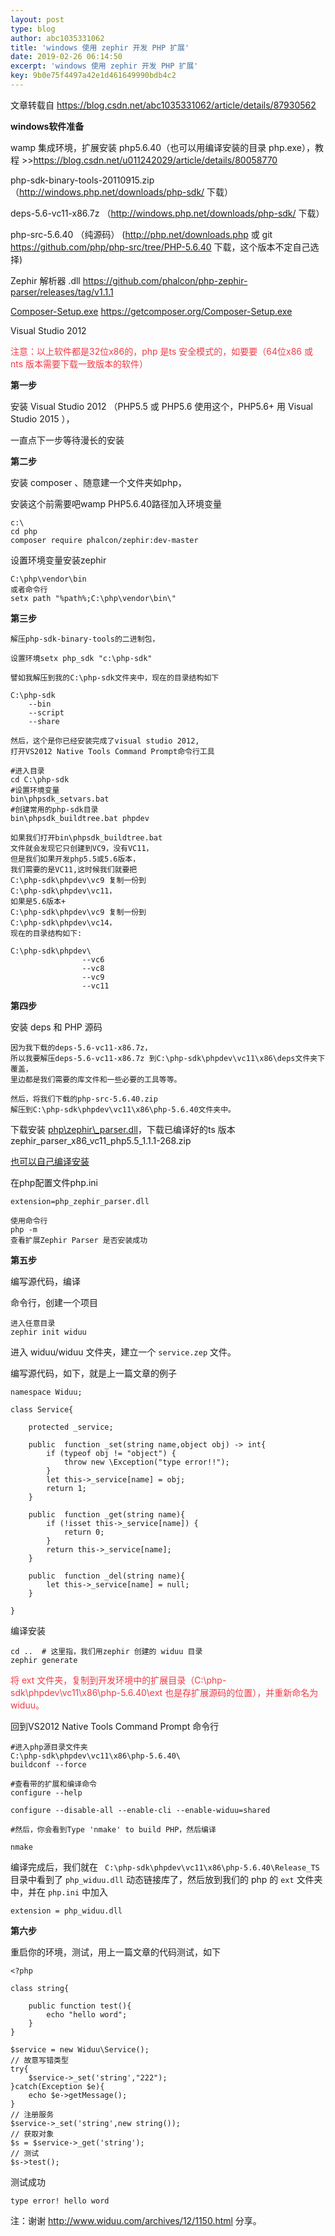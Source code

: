 ```yaml
---  
layout: post  
type: blog  
author: abc1035331062
title: 'windows 使用 zephir 开发 PHP 扩展'  
date: 2019-02-26 06:14:50  
excerpt: 'windows 使用 zephir 开发 PHP 扩展'  
key: 9b0e75f4497a42e1d461649990bdb4c2  
---  
```


文章转载自 https://blog.csdn.net/abc1035331062/article/details/87930562

**windows软件准备**

wamp 集成环境，扩展安装 php5.6.40（也可以用编译安装的目录 php.exe），教程 >><https://blog.csdn.net/u011242029/article/details/80058770>

php-sdk-binary-tools-20110915.zip （http://windows.php.net/downloads/php-sdk/ 下载）

deps-5.6-vc11-x86.7z （http://windows.php.net/downloads/php-sdk/ 下载）

php-src-5.6.40 （纯源码） (http://php.net/downloads.php 或 git <https://github.com/php/php-src/tree/PHP-5.6.40> 下载，这个版本不定自己选择)

Zephir 解析器 .dll <https://github.com/phalcon/php-zephir-parser/releases/tag/v1.1.1>

[ Composer-Setup.exe](https://getcomposer.org/Composer-Setup.exe) <https://getcomposer.org/Composer-Setup.exe>

Visual Studio 2012

<span style="color:#f33b45;">注意：以上软件都是32位x86的，php 是ts 安全模式的，如要要（64位x86 或 nts 版本需要下载一致版本的软件） </span>

**第一步**

安装 Visual Studio 2012 （PHP5.5 或 PHP5.6 使用这个，PHP5.6+ 用 Visual Studio 2015 ），

一直点下一步等待漫长的安装

**第二步**

安装 composer 、随意建一个文件夹如php，

安装这个前需要吧wamp PHP5.6.40路径加入环境变量

```
c:\
cd php
composer require phalcon/zephir:dev-master
```

设置环境变量安装zephir

```
C:\php\vendor\bin 
或者命令行
setx path "%path%;C:\php\vendor\bin\"
```

**第三步**

```
解压php-sdk-binary-tools的二进制包，
 
设置环境setx php_sdk "c:\php-sdk"
 
譬如我解压到我的C:\php-sdk文件夹中，现在的目录结构如下
```

```
C:\php-sdk
    --bin
    --script
    --share
```

```
然后，这个是你已经安装完成了visual studio 2012,
打开VS2012 Native Tools Command Prompt命令行工具
```

```
#进入目录
cd C:\php-sdk
#设置环境变量
bin\phpsdk_setvars.bat
#创建常用的php-sdk目录
bin\phpsdk_buildtree.bat phpdev
```

```
如果我们打开bin\phpsdk_buildtree.bat
文件就会发现它只创建到VC9，没有VC11，
但是我们如果开发php5.5或5.6版本，
我们需要的是VC11,这时候我们就要把
C:\php-sdk\phpdev\vc9 复制一份到
C:\php-sdk\phpdev\vc11，
如果是5.6版本+ 
C:\php-sdk\phpdev\vc9 复制一份到
C:\php-sdk\phpdev\vc14， 
现在的目录结构如下:
```

```
C:\php-sdk\phpdev\
                --vc6
                --vc8
                --vc9
                --vc11
```

**第四步**

安装 deps 和 PHP 源码

```
因为我下载的deps-5.6-vc11-x86.7z，
所以我要解压deps-5.6-vc11-x86.7z 到C:\php-sdk\phpdev\vc11\x86\deps文件夹下覆盖，
里边都是我们需要的库文件和一些必要的工具等等。
 
然后，将我们下载的php-src-5.6.40.zip
解压到C:\php-sdk\phpdev\vc11\x86\php-5.6.40文件夹中。
```

下载安装 [php\\zephir\\_parser.dll](https://github.com/phalcon/php-zephir-parser/releases/tag/v1.1.1)，下载已编译好的ts 版本 zephir\_parser\_x86\_vc11\_php5.5\_1.1.1-268.zip

[也可以自己编译安装 ](https://github.com/phalcon/php-zephir-parser/blob/1.1.x/README.WIN32-BUILD-SYSTEM)

在php配置文件php.ini

```
extension=php_zephir_parser.dll
 
使用命令行
php -m
查看扩展Zephir Parser 是否安装成功
```

**第五步**

编写源代码，编译

命令行，创建一个项目

```
进入任意目录
zephir init widuu
```

进入 widuu/widuu 文件夹，建立一个 `service.zep` 文件。

编写源代码，如下，就是上一篇文章的例子

```
namespace Widuu;
 
class Service{
 
    protected _service;
 
    public  function _set(string name,object obj) -> int{
        if (typeof obj != "object") {
            throw new \Exception("type error!!");
        }
        let this->_service[name] = obj;
        return 1;
    } 
 
    public  function _get(string name){
        if (!isset this->_service[name]) {
            return 0;
        }
        return this->_service[name];
    }
 
    public  function _del(string name){
        let this->_service[name] = null;
    }
 
}
```

 编译安装

```
cd ..  # 这里指，我们用zephir 创建的 widuu 目录
zephir generate 
```

<span style="color:#f33b45;"> 将 ext 文件夹，复制到开发环境中的扩展目录（C:\\php-sdk\\phpdev\\vc11\\x86\\php-5.6.40\\ext 也是存扩展源码的位置），并重新命名为 widuu。</span>

回到VS2012 Native Tools Command Prompt 命令行

```
#进入php源目录文件夹
C:\php-sdk\phpdev\vc11\x86\php-5.6.40\
buildconf --force
 
#查看带的扩展和编译命令
configure --help
 
configure --disable-all --enable-cli --enable-widuu=shared 
 
#然后，你会看到Type 'nmake' to build PHP，然后编译
 
nmake
```

编译完成后，我们就在 ` C:\php-sdk\phpdev\vc11\x86\php-5.6.40\Release_TS` 目录中看到了 `php_widuu.dll` 动态链接库了，然后放到我们的 php 的 `ext` 文件夹中，并在 `php.ini` 中加入

```
extension = php_widuu.dll
```

**第六步**

重启你的环境，测试，用上一篇文章的代码测试，如下

```
<?php
 
class string{
 
    public function test(){
        echo "hello word";
    }
}
 
$service = new Widuu\Service();
// 故意写错类型
try{
    $service->_set('string',"222");
}catch(Exception $e){
    echo $e->getMessage();
}
// 注册服务
$service->_set('string',new string());
// 获取对象
$s = $service->_get('string');
// 测试
$s->test();      
```

测试成功

```
type error! hello word

```

注：谢谢 http://www.widuu.com/archives/12/1150.html 分享。
